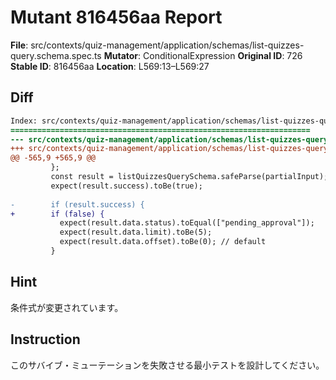 # Mutant 816456aa Report

**File**: src/contexts/quiz-management/application/schemas/list-quizzes-query.schema.spec.ts
**Mutator**: ConditionalExpression
**Original ID**: 726
**Stable ID**: 816456aa
**Location**: L569:13–L569:27

## Diff

```diff
Index: src/contexts/quiz-management/application/schemas/list-quizzes-query.schema.spec.ts
===================================================================
--- src/contexts/quiz-management/application/schemas/list-quizzes-query.schema.spec.ts	original
+++ src/contexts/quiz-management/application/schemas/list-quizzes-query.schema.spec.ts	mutated #726
@@ -565,9 +565,9 @@
         };
         const result = listQuizzesQuerySchema.safeParse(partialInput);
         expect(result.success).toBe(true);
 
-        if (result.success) {
+        if (false) {
           expect(result.data.status).toEqual(["pending_approval"]);
           expect(result.data.limit).toBe(5);
           expect(result.data.offset).toBe(0); // default
         }
```

## Hint

条件式が変更されています。

## Instruction

このサバイブ・ミューテーションを失敗させる最小テストを設計してください。
